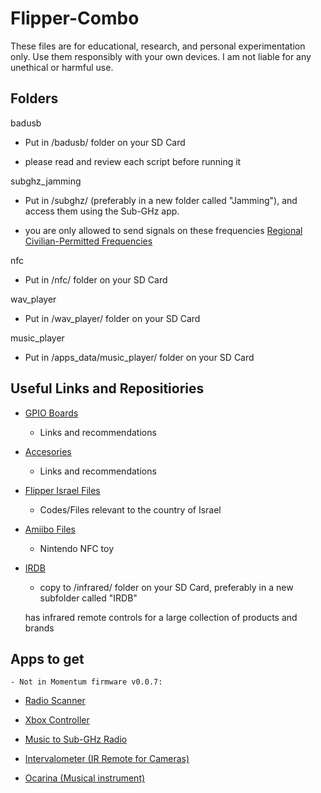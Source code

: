 # Flipper-Combo


These files are for educational, research, and personal experimentation only. Use them responsibly with your own devices. I am not liable for any unethical or harmful use.

## Folders 

badusb

- Put in /badusb/ folder on your SD Card

- please read and review each script before running it

subghz_jamming

- Put in /subghz/ (preferably in a new folder called "Jamming"), and access them using the Sub-GHz app.

- you are only allowed to send signals on these frequencies [Regional Civilian-Permitted Frequencies](https://docs.flipper.net/sub-ghz/frequencies)

nfc

- Put in /nfc/ folder on your SD Card

wav_player

- Put in /wav_player/ folder on your SD Card

music_player

- Put in /apps_data/music_player/ folder on your SD Card


## Useful Links and Repositiories

* [GPIO Boards](/GPIO_BOARDS.md)

    - Links and recommendations 

* [Accesories](ACCESSORIES.md)

    - Links and recommendations 

* [Flipper Israel Files](https://github.com/unitMeasure/flipper_il/)

    - Codes/Files relevant to the country of Israel

* [Amiibo Files](https://github.com/Gioman101/FlipperAmiibo)

    - Nintendo NFC toy 

* [IRDB](https://github.com/UberGuidoZ/Flipper-IRDB)

    - copy to /infrared/ folder on your SD Card, preferably in a new subfolder called "IRDB"

     has infrared remote controls for a large collection of products and brands

## Apps to get 

    - Not in Momentum firmware v0.0.7:

* [Radio Scanner](https://lab.flipper.net/apps/radio_scanner)

* [Xbox Controller](https://lab.flipper.net/apps/xbox_controller)

* [Music to Sub-GHz Radio](https://lab.flipper.net/apps/fmf_to_sub)

* [Intervalometer (IR Remote for Cameras)](https://lab.flipper.net/apps/ir_intervalometer)

* [Ocarina (Musical instrument)](https://lab.flipper.net/apps/ocarina)
